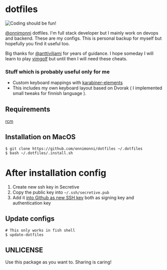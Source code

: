 # dotfiles
![Coding should be fun!](https://media.giphy.com/media/ytwDCq9aT3cgEyyYVO/giphy-tumblr.gif "Coding should be fun!")

[@onnimonni](https://github.com/onnimonni) dotfiles. I'm full stack developer but I mainly work on devops and backend. These are my configs. This is personal backup for myself but hopefully you find it useful too.

Big thanks for [@anttiviljami](https://github.com/anttiviljami) for years of guidance.
I hope someday I will learn to play [vimgolf](http://www.vimgolf.com/) but until then I will need these cheats.

### Stuff which is probably useful only for me
- Custom keyboard mappings with [karabiner-elements](https://karabiner-elements.pqrs.org)
- This includes my own keyboard layout based on Dvorak ( I implemented small tweaks for finnish language ).

## Requirements
[rcm](https://github.com/thoughtbot/rcm)

## Installation on MacOS
```
$ git clone https://github.com/onnimonni/dotfiles ~/.dotfiles
$ bash ~/.dotfiles/.install.sh
```

# After installation config
1. Create new ssh key in Secretive
2. Copy the public key into `~/.ssh/secretive.pub`
3. Add it [into Github as new SSH key](https://github.com/settings/ssh/new) both as signing key and authentication key

## Update configs
```
# This only works in fish shell
$ update-dotfiles
```

## UNLICENSE
Use this package as you want to. Sharing is caring!
